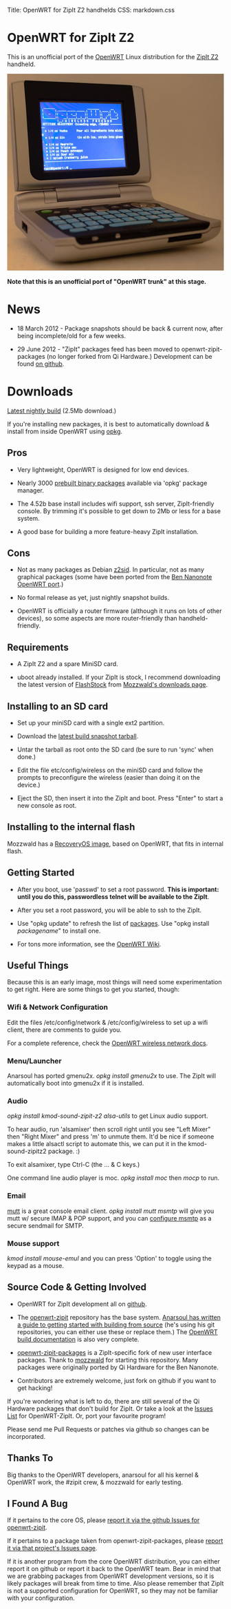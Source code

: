 Title: OpenWRT for ZipIt Z2 handhelds
CSS: markdown.css

# OpenWRT for ZipIt Z2

This is an unofficial port of the [OpenWRT](http://www.openwrt.org/) Linux distribution for the [ZipIt Z2](http://linux.zipitwireless.com) handheld.

<p class="centered"><img src="zipit-openwrt.jpg" alt="ZipIt Z2 running OpenWRT" /></p>

**Note that this is an unofficial port of "OpenWRT trunk" at this stage.**

# News

* 18 March 2012 - Package snapshots should be back & current now, after being incomplete/old for a few weeks.

* 29 June 2012 - "ZipIt" packages feed has been moved to openwrt-zipit-packages (no longer forked from Qi Hardware.) Development can be found [on github](https://github.com/openwrt-zipit).


# Downloads

[Latest nightly build](snapshot/) (2.5Mb download.)

If you're installing new packages, it is best to automatically download & install from inside OpenWRT using [opkg](http://wiki.openwrt.org/doc/techref/opkg).


## Pros

* Very lightweight, OpenWRT is designed for low end devices.

* Nearly 3000 [prebuilt binary packages](snapshot/packages) available via 'opkg' package manager.

* The 4.52b base install includes wifi support, ssh server, ZipIt-friendly console. By trimming it's possible to get down to 2Mb or less for a base system.

* A good base for building a more feature-heavy ZipIt installation.


## Cons

* Not as many packages as Debian [z2sid](http://mozzwald.com/z2sid). In particular, not as many graphical packages (some have been ported from the [Ben Nanonote OpenWRT port](https://github.com/projectgus/qi-openwrt-packages).)

* No formal release as yet, just nightly snapshot builds.

* OpenWRT is officially a router firmware (although it runs on lots of other devices), so some aspects are more router-friendly than handheld-friendly.

## Requirements

* A ZipIt Z2 and a spare MiniSD card.

* uboot already installed. If your ZipIt is stock, I recommend downloading the latest version of [FlashStock](http://russelldavis.org/2011/02/13/flashstock-v0-1/) from [Mozzwald's downloads page](http://mozzwald.com/download).

## Installing to an SD card

* Set up your miniSD card with a single ext2 partition.

* Download the [latest build snapshot tarball](snapshot/openwrt-pxa-zipitz2-rootfs.tar.gz).

* Untar the tarball as root onto the SD card (be sure to run 'sync' when done.)

* Edit the file etc/config/wireless on the miniSD card and follow the prompts to preconfigure the wireless (easier than doing it on the device.)

* Eject the SD, then insert it into the ZipIt and boot. Press "Enter" to start a new console as root.


## Installing to the internal flash

Mozzwald has a [RecoveryOS image](http://mozzwald.com/taxonomy/term/31), based on OpenWRT, that fits in internal flash.


## Getting Started

* After you boot, use 'passwd' to set a root password. **This is important: until you do this, passwordless telnet will be available to the ZipIt**.

* After you set a root password, you will be able to ssh to the ZipIt.

* Use "opkg update" to refresh the list of [packages](snapshot/packages). Use "opkg install *packagename*" to install one.

* For tons more information, see the [OpenWRT Wiki](http://wiki.openwrt.org/).

## Useful Things

Because this is an early image, most things will need some experimentation to get right. Here are some things to get you started, though:

### Wifi & Network Configuration

Edit the files /etc/config/network & /etc/config/wireless to set up a wifi client, there are comments to guide you.

For a complete reference, check the [OpenWRT wireless network docs](http://wiki.openwrt.org/doc/uci/wireless).

### Menu/Launcher

Anarsoul has ported gmenu2x. *opkg install gmenu2x* to use. The ZipIt will automatically boot into gmenu2x if it is installed.

### Audio
*opkg install kmod-sound-zipit-z2 alsa-utils* to get Linux audio support.

To hear audio, run 'alsamixer' then scroll right until you see "Left Mixer" then "Right Mixer" and press 'm' to unmute them. It'd be nice if someone makes a little alsactl script to automate this, we can put it in the kmod-sound-zipitz2 package. :)

To exit alsamixer, type Ctrl-C (the ... & C keys.)

One command line audio player is moc. *opkg install moc* then *mocp* to run.

### Email
[mutt](http://www.mutt.org) is a great console email client. *opkg install mutt msmtp* will give you mutt w/ secure IMAP & POP
 support, and you can [configure msmtp](http://msmtp.sourceforge.net/doc/mutt+msmtp.txt) as a secure sendmail for SMTP.

### Mouse support

*kmod install mouse-emul* and you can press 'Option' to toggle using the keypad as a mouse.


## Source Code & Getting Involved

* OpenWRT for ZipIt development all on [github](https://github.com/openwrt-zipit).

* The [openwrt-zipit](https://github.com/openwrt-zipit/openwrt-zipit) repository has the base system. [Anarsoul has written a guide to getting started with building from source](http://anarsoul.blogspot.com.au/2012/02/openwrt-for-zipit-z2.html) (he's using his git repositories, you can either use these or replace them.) The [OpenWRT build documentation](http://wiki.openwrt.org/about/toolchain) is also very complete.

* [openwrt-zipit-packages](https://github.com/openwrt-zipit/openwrt-zipit-packages) is a ZipIt-specific fork of new user interface packages. Thank to [mozzwald](http://mozzwald.com) for starting this repository. Many packages were originally ported by Qi Hardware for the Ben Nanonote.

* Contributors are extremely welcome, just fork on github if you want to get hacking!

If you're wondering what is left to do, there are still several of the Qi Hardware packages that don't build for ZipIt. Or take a look at the [Issues List](https://github.com/projectgus/openwrt-zipit/issues) for OpenWRT-ZipIt. Or, port your favourite program!

Please send me Pull Requests or patches via github so changes can be incorporated.

## Thanks To

Big thanks to the OpenWRT developers, anarsoul for all his kernel & OpenWRT work, the #zipit crew, & mozzwald for early testing.

## I Found A Bug

If it pertains to the core OS, please [report it via the github Issues for openwrt-zipit](https://github.com/openwrt-zipit/openwrt-zipit/issues).

If it pertains to a package taken from openwrt-zipit-packages, please [report it via that project's Issues page](https://github.com/openwrt-zipit/openwrt-zipit-packages/issues).

If it is another program from the core OpenWRT distribution, you can either report it on github or report it back to the OpenWRT team. Bear in mind that we are grabbing packages from OpenWRT development versions, so it is likely packages will break from time to time. Also please remember that ZipIt is not a supported configuration for OpenWRT, so they may not be familiar with your configuration.


<!--- Piwik -->
<script type="text/javascript">
var pkBaseURL = (("https:" == document.location.protocol) ? "https://spork.chainxor.org/piwik/" : "http://spork.chainxor.org/piwik/");
document.write(unescape("%3Cscript src='" + pkBaseURL + "piwik.js' type='text/javascript'%3E%3C/script%3E"));
</script>
<script type="text/javascript">
try {
var piwikTracker = Piwik.getTracker(pkBaseURL + "piwik.php", 1);
piwikTracker.trackPageView();
piwikTracker.enableLinkTracking();
} catch( err ) {}
</script>
<noscript><p><img src="http://spork.chainxor.org/piwik/piwik.php?idsite=1" style="border:0" alt="" /></p>
</noscript>
<!--- End Piwik Tracking Code -->

